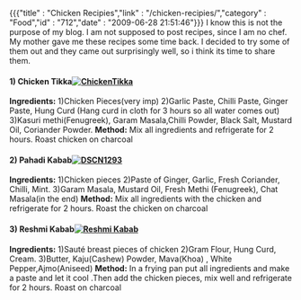 {{{"title" : "Chicken Recipies","link" : "/chicken-recipies/","category" : "Food","id" : "712","date" : "2009-06-28 21:51:46"}}}
I know this is not the purpose of my blog. I am not supposed to post recipes, since I am no chef. My mother gave me these recipes some time back. I decided to try some of them out and they came out surprisingly well, so i think its time to share them.

#### 1) Chicken Tikka[![ChickenTikka](/img/upload/ChickenTikka.jpg "ChickenTikka")](/img/upload/ChickenTikka.jpg)

**Ingredients:**
1)Chicken Pieces(very imp)
2)Garlic Paste, Chilli Paste, Ginger  Paste, Hung Curd (Hang curd in cloth for 3 hours so all water comes out)
3)Kasuri methi(Fenugreek), Garam Masala,Chilli Powder, Black Salt, Mustard Oil, Coriander Powder.
**Method:**
Mix all ingredients and refrigerate for 2 hours. Roast chicken on charcoal

<!--more-->

#### 2) Pahadi Kabab[![DSCN1293](/img/upload/DSCN1293.jpg "DSCN1293")](/img/upload/DSCN1293.jpg)

**Ingredients:**
1)Chicken pieces
2)Paste of Ginger, Garlic, Fresh Coriander, Chilli, Mint.
3)Garam Masala, Mustard Oil, Fresh Methi (Fenugreek), Chat Masala(in the end)
**Method:**
Mix all ingredients with the chicken and refrigerate for 2 hours. Roast the chicken on charcoal

#### 3) Reshmi Kabab[![Reshmi Kabab](/img/upload/Reshmi-Kabab.jpg "Reshmi Kabab")](/img/upload/Reshmi-Kabab.jpg)

**Ingredients:**
1)Sauté breast pieces of chicken
2)Gram Flour, Hung Curd, Cream.
3)Butter, Kaju(Cashew) Powder, Mava(Khoa) , White Pepper,Ajmo(Aniseed)
**Method:**
In a frying pan put all ingredients and make a paste and let it cool .Then add the chicken pieces, mix well and refrigerate for 2 hours. Roast on charcoal